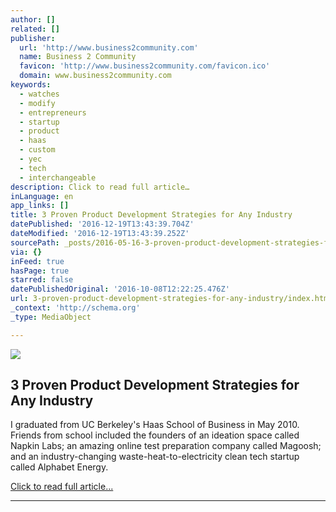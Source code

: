 ```yaml
---
author: []
related: []
publisher:
  url: 'http://www.business2community.com'
  name: Business 2 Community
  favicon: 'http://www.business2community.com/favicon.ico'
  domain: www.business2community.com
keywords:
  - watches
  - modify
  - entrepreneurs
  - startup
  - product
  - haas
  - custom
  - yec
  - tech
  - interchangeable
description: Click to read full article…
inLanguage: en
app_links: []
title: 3 Proven Product Development Strategies for Any Industry
datePublished: '2016-12-19T13:43:39.704Z'
dateModified: '2016-12-19T13:43:39.252Z'
sourcePath: _posts/2016-05-16-3-proven-product-development-strategies-for-any-industry.md
via: {}
inFeed: true
hasPage: true
starred: false
datePublishedOriginal: '2016-10-08T12:22:25.476Z'
url: 3-proven-product-development-strategies-for-any-industry/index.html
_context: 'http://schema.org'
_type: MediaObject

---
```

<article style=""><img src="https://s3-us-west-2.amazonaws.com/the-grid-img/p/bf25baefe5229c1c396f2ccb1b80e4e0312637da.jpg" /><h1>3 Proven Product Development Strategies for Any Industry</h1><p>I graduated from UC Berkeley's Haas School of Business in May 2010. Friends from school included the founders of an ideation space called Napkin Labs; an amazing online test preparation company called Magoosh; and an industry-changing waste-heat-to-electricity clean tech startup called Alphabet Energy.</p></article>

[Click to read full article...][0]

---



[0]: http://www.business2community.com/strategy/3-proven-product-development-strategies-for-any-industry-0240727#FvQCBybjBvWCmPsj.97 "Click to read full article..."